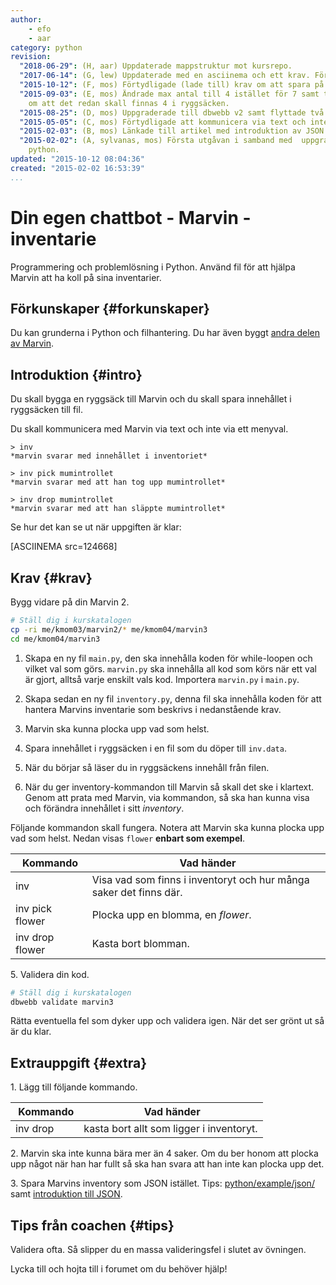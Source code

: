 ```yaml
---
author:
    - efo
    - aar
category: python
revision:
  "2018-06-29": (H, aar) Uppdaterade mappstruktur mot kursrepo.
  "2017-06-14": (G, lew) Uppdaterade med en asciinema och ett krav. Förtydligande av uppgift.
  "2015-10-12": (F, mos) Förtydligade (lade till) krav om att spara på fil.
  "2015-09-03": (E, mos) Ändrade max antal till 4 istället för 7 samt tog bort grundkrav
    om att det redan skall finnas 4 i ryggsäcken.
  "2015-08-25": (D, mos) Uppgraderade till dbwebb v2 samt flyttade två krav till extrauppgifter.
  "2015-05-05": (C, mos) Förtydligade att kommunicera via text och inte menyval.
  "2015-02-03": (B, mos) Länkade till artikel med introduktion av JSON.
  "2015-02-02": (A, sylvanas, mos) Första utgåvan i samband med  uppgradering av kursen
    python.
updated: "2015-10-12 08:04:36"
created: "2015-02-02 16:53:39"
...
```

Din egen chattbot - Marvin - inventarie
==================================

Programmering och problemlösning i Python. Använd fil för att hjälpa Marvin att ha koll på sina inventarier.

<!--more-->


Förkunskaper {#forkunskaper}
-----------------------

Du kan grunderna i Python och filhantering. Du har även byggt [andra delen av Marvin](uppgift/din-egen-chattbot-marvin-steg-2-v2).



Introduktion {#intro}
-----------------------

<!--
Studera gärna [exemplet för hur man skriver och läser listor till fil](https://github.com/mosbth/python/blob/master/example/file/list-to-file.py) samt [tutorialen om att använda `with` tillsammans med filer](https://github.com/mosbth/python/blob/master/tutorial/with-files.md). Det kan underlätta när du löser uppgiften.
-->
Du skall bygga en ryggsäck till Marvin och du skall spara innehållet i ryggsäcken till fil.

Du skall kommunicera med Marvin via text och inte via ett menyval.


```text
> inv
*marvin svarar med innehållet i inventoriet*

> inv pick mumintrollet
*marvin svarar med att han tog upp mumintrollet*

> inv drop mumintrollet
*marvin svarar med att han släppte mumintrollet*
```

Se hur det kan se ut när uppgiften är klar:

[ASCIINEMA src=124668]



Krav {#krav}
-----------------------

Bygg vidare på din Marvin 2.

```bash
# Ställ dig i kurskatalogen
cp -ri me/kmom03/marvin2/* me/kmom04/marvin3
cd me/kmom04/marvin3
```

1. Skapa en ny fil `main.py`, den ska innehålla koden för while-loopen och vilket val som görs. `marvin.py` ska innehålla all kod som körs när ett val är gjort, alltså varje enskilt vals kod. Importera `marvin.py` i `main.py`.

1. Skapa sedan en ny fil `inventory.py`, denna fil ska innehålla koden för att hantera Marvins inventarie som beskrivs i nedanstående krav.

1. Marvin ska kunna plocka upp vad som helst.

1. Spara innehållet i ryggsäcken i en fil som du döper till `inv.data`.

1. När du börjar så läser du in ryggsäckens innehåll från filen.

1. När du ger inventory-kommandon till Marvin så skall det ske i klartext. Genom att prata med Marvin, via kommandon, så ska han kunna visa och förändra innehållet i sitt *inventory*.

Följande kommandon skall fungera. Notera att Marvin ska kunna plocka upp vad som helst. Nedan visas `flower` **enbart som exempel**.

| Kommando        | Vad händer                       |
|-----------------|----------------------------------|
| inv             | Visa vad som finns i inventoryt och hur många saker det finns där. |
| inv pick flower | Plocka upp en blomma, en *flower*. |
| inv drop flower | Kasta bort blomman.                |



5\. Validera din kod.

```bash
# Ställ dig i kurskatalogen
dbwebb validate marvin3
```

Rätta eventuella fel som dyker upp och validera igen. När det ser grönt ut så är du klar.



Extrauppgift {#extra}
-----------------------

1\. Lägg till följande kommando.

| Kommando        | Vad händer                       |
|-----------------|----------------------------------|
| inv drop        | kasta bort allt som ligger i inventoryt.|


2\. Marvin ska inte kunna bära mer än 4 saker. Om du ber honom att plocka upp något när han har fullt så ska han svara att han inte kan plocka upp det.


3\. Spara Marvins inventory som JSON istället. Tips: [python/example/json/](https://github.com/mosbth/python/tree/master/example/json) samt [introduktion till JSON](kunskap/anvand-externa-moduler-i-python-for-att-hamta-information-pa-webben#json).



Tips från coachen {#tips}
-----------------------

Validera ofta. Så slipper du en massa valideringsfel i slutet av övningen.

Lycka till och hojta till i forumet om du behöver hjälp!
